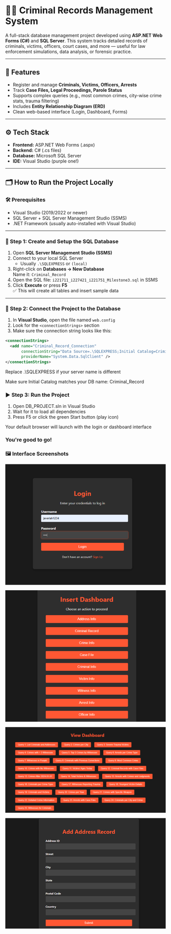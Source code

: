 # 🕵️‍♂️ Criminal Records Management System

A full-stack database management project developed using **ASP.NET Web Forms (C#)** and **SQL Server**. This system tracks detailed records of criminals, victims, officers, court cases, and more — useful for law enforcement simulations, data analysis, or forensic practice.

---

## 📌 Features
- Register and manage **Criminals, Victims, Officers, Arrests**
- Track **Case Files, Legal Proceedings, Parole Status**
- Supports complex queries (e.g., most common crimes, city-wise crime stats, trauma filtering)
- Includes **Entity Relationship Diagram (ERD)**
- Clean web-based interface (Login, Dashboard, Forms)

---

## ⚙️ Tech Stack
- **Frontend:** ASP.NET Web Forms (.aspx)
- **Backend:** C# (.cs files)
- **Database:** Microsoft SQL Server
- **IDE:** Visual Studio (purple one!)

---

## 🗂 How to Run the Project Locally

### 🛠 Prerequisites
- Visual Studio (2019/2022 or newer)
- SQL Server + SQL Server Management Studio (SSMS)
- .NET Framework (usually auto-installed with Visual Studio)

---

### 🧾 Step 1: Create and Setup the SQL Database

1. Open **SQL Server Management Studio (SSMS)**
2. Connect to your local SQL Server  
   - Usually `.\SQLEXPRESS` or `(local)`
3. Right-click on **Databases → New Database**  
   Name it: `Criminal_Record`
4. Open the SQL file: `i221711_i227421_i221751_Milestone3.sql` in SSMS
5. Click **Execute** or press **F5**  
   ✅ This will create all tables and insert sample data

---

### 🔌 Step 2: Connect the Project to the Database

1. In **Visual Studio**, open the file named `web.config`
2. Look for the `<connectionStrings>` section
3. Make sure the connection string looks like this:

```xml
<connectionStrings>
  <add name="Criminal_Record_Connection" 
       connectionString="Data Source=.\SQLEXPRESS;Initial Catalog=Criminal_Record;Integrated Security=True" 
       providerName="System.Data.SqlClient" />
</connectionStrings>
```
Replace .\SQLEXPRESS if your server name is different

Make sure Initial Catalog matches your DB name: Criminal_Record

### ▶️ Step 3: Run the Project

1. Open DB_PROJECT.sln in Visual Studio
2. Wait for it to load all dependencies
3. Press F5 or click the green Start button (play icon)

Your default browser will launch with the login or dashboard interface

### You're good to go!

### 🖼️ Interface Screenshots
![](https://github.com/JaveriahFaheem/Criminal-Records-System/blob/main/login.png)

![](https://github.com/JaveriahFaheem/Criminal-Records-System/blob/main/insert_dashboard.png)

![](https://github.com/JaveriahFaheem/Criminal-Records-System/blob/main/view_dashboard.png)

![](https://github.com/JaveriahFaheem/Criminal-Records-System/blob/main/recordadding_form.png)
